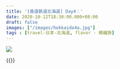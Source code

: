 ```yaml
---
title: '[食道鉄道北海道] Day4：'
date: 2020-10-12T18:30:00.000+08:00
draft: false
images: ["/images/hokkaido4a.jpg"]
tags : [travel-日本-北海道, flavor - 螞蟻族]
---
```


  

![](/images/hokkaido4a.jpg)

 
  
  
{{<hokkaido>}}
